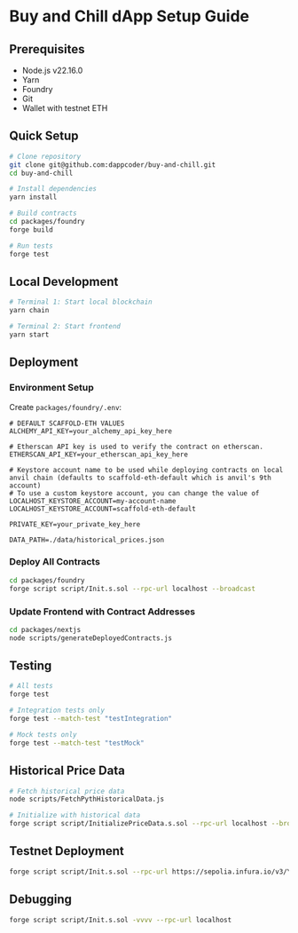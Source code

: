 # Buy and Chill dApp Setup Guide

## Prerequisites

- Node.js v22.16.0
- Yarn
- Foundry
- Git
- Wallet with testnet ETH

## Quick Setup

```bash
# Clone repository
git clone git@github.com:dappcoder/buy-and-chill.git
cd buy-and-chill

# Install dependencies
yarn install

# Build contracts
cd packages/foundry
forge build

# Run tests
forge test
```

## Local Development

```bash
# Terminal 1: Start local blockchain
yarn chain

# Terminal 2: Start frontend
yarn start
```

## Deployment

### Environment Setup

Create `packages/foundry/.env`:
```
# DEFAULT SCAFFOLD-ETH VALUES
ALCHEMY_API_KEY=your_alchemy_api_key_here

# Etherscan API key is used to verify the contract on etherscan.
ETHERSCAN_API_KEY=your_etherscan_api_key_here

# Keystore account name to be used while deploying contracts on local anvil chain (defaults to scaffold-eth-default which is anvil's 9th account)
# To use a custom keystore account, you can change the value of LOCALHOST_KEYSTORE_ACCOUNT=my-account-name
LOCALHOST_KEYSTORE_ACCOUNT=scaffold-eth-default

PRIVATE_KEY=your_private_key_here

DATA_PATH=./data/historical_prices.json
```

### Deploy All Contracts

```bash
cd packages/foundry
forge script script/Init.s.sol --rpc-url localhost --broadcast
```

### Update Frontend with Contract Addresses

```bash
cd packages/nextjs
node scripts/generateDeployedContracts.js
```

## Testing

```bash
# All tests
forge test

# Integration tests only
forge test --match-test "testIntegration"

# Mock tests only
forge test --match-test "testMock"
```

## Historical Price Data

```bash
# Fetch historical price data
node scripts/FetchPythHistoricalData.js

# Initialize with historical data
forge script script/InitializePriceData.s.sol --rpc-url localhost --broadcast
```

## Testnet Deployment

```bash
forge script script/Init.s.sol --rpc-url https://sepolia.infura.io/v3/YOUR_INFURA_KEY --broadcast --verify
```

## Debugging

```bash
forge script script/Init.s.sol -vvvv --rpc-url localhost
```
